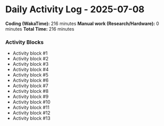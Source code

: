 # Daily Activity Log - 2025-07-08

**Coding (WakaTime):** 216 minutes
**Manual work (Research/Hardware):** 0 minutes
**Total Time:** 216 minutes

### Activity Blocks
- Activity block #1
- Activity block #2
- Activity block #3
- Activity block #4
- Activity block #5
- Activity block #6
- Activity block #7
- Activity block #8
- Activity block #9
- Activity block #10
- Activity block #11
- Activity block #12
- Activity block #13
